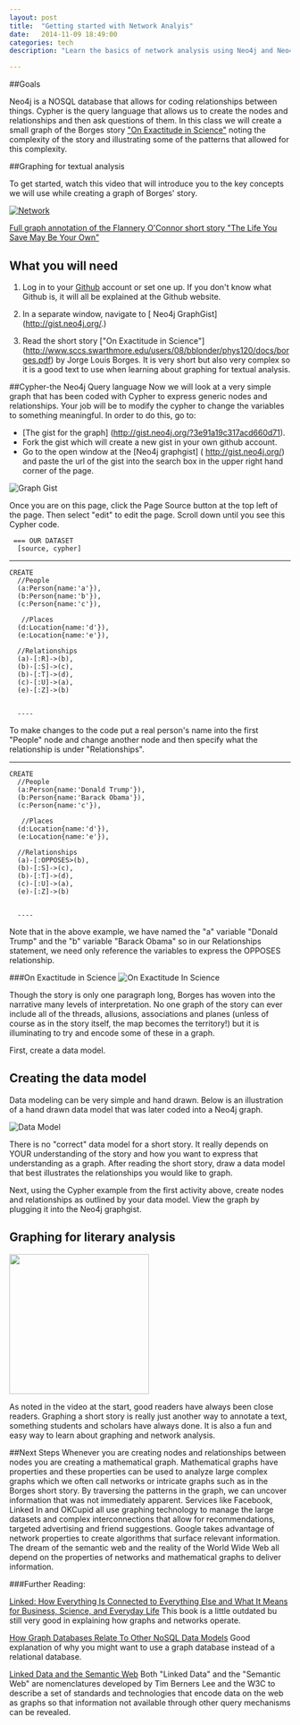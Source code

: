 ```yaml
---
layout: post
title:  "Getting started with Network Analyis"
date:   2014-11-09 18:49:00
categories: tech
description: "Learn the basics of network analysis using Neo4j and Neo4j graphgists.  By the end of the session you will know the basics of graphing and network analysis and be able to create your own graphs."

---
```


##Goals

Neo4j is a NOSQL database that allows for coding relationships between things. Cypher is the query language that allows us to create the nodes and relationships and then ask questions of them. In this class we will create a small graph of the Borges story ["On Exactitude in Science"](http://www.sccs.swarthmore.edu/users/08/bblonder/phys120/docs/borges.pdf) noting the complexity of the story and illustrating some of the patterns that allowed for this complexity.

##Graphing for textual analysis

To get started, watch this video that will introduce you to the key concepts we will use while creating a graph of Borges' story. 

[![Network](http://img.youtube.com/vi/Zgkmbk-Qf_4/0.jpg)](http://www.youtube.com/watch?v=Zgkmbk-Qf_4)

[Full graph annotation  of the Flannery O'Connor short story "The Life You Save May Be Your Own"](http://gist.neo4j.org/?3775cf12f473866affcf)


## What you will need 

1) Log in to your [Github](https://github.com/) account or set one up. If you don't know what Github is, it will all be explained at the Github website.

2) In a separate window, navigate to [ Neo4j GraphGist] (http://gist.neo4j.org/.)

3) Read the short story ["On Exactitude in Science"] (http://www.sccs.swarthmore.edu/users/08/bblonder/phys120/docs/borges.pdf) by Jorge Louis Borges. It is very short but also very complex so it is a good text to use when learning about graphing for textual analysis. 


##Cypher-the Neo4j Query language
Now we will look at a very simple graph that has been coded with Cypher to express generic nodes and relationships. Your job will be to modify the cypher to change the variables to something meaningful. In order to do this, go to:

* [The gist for the graph] (http://gist.neo4j.org/?3e91a19c317acd660d71).
* Fork the gist which will create a new gist in your own github account.
* Go to the open window at the [Neo4j graphgist] ( http://gist.neo4j.org/) and paste the url of the gist into the search box in the upper right hand corner of the page.

![Graph Gist](http://www.library.vanderbilt.edu/webimages/graphs/url.png)


Once you are on this page, click  the Page Source button at the top left of the page. Then select "edit" to  edit the page.  Scroll down until you see this Cypher code.

     === OUR DATASET
      [source, cypher] 
   ----
    CREATE
      //People
      (a:Person{name:'a'}),
      (b:Person{name:'b'}),
      (c:Person{name:'c'}),
      
       //Places
      (d:Location{name:'d'}),
      (e:Location{name:'e'}),
      
      //Relationships
      (a)-[:R]->(b),
      (b)-[:S]->(c),
      (b)-[:T]->(d),
      (c)-[:U]->(a),
      (e)-[:Z]->(b)


      ----

To make changes to the code put a real person's name into the first "People" node and change another node and then specify what the relationship is under "Relationships".

   ----
    CREATE
      //People
      (a:Person{name:'Donald Trump'}),
      (b:Person{name:'Barack Obama'}),
      (c:Person{name:'c'}),
      
       //Places
      (d:Location{name:'d'}),
      (e:Location{name:'e'}),
      
      //Relationships
      (a)-[:OPPOSES>(b),
      (b)-[:S]->(c),
      (b)-[:T]->(d),
      (c)-[:U]->(a),
      (e)-[:Z]->(b)


      ----

Note that in the above example, we have named the "a" variable "Donald Trump" and the "b" variable "Barack Obama" so in our Relationships statement, we need only reference the variables to express the OPPOSES relationship. 


###On Exactitude in Science
![On Exactitude In Science](http://www.baunetz.de/img/9/7/3/8/5/3/086b2181c747f019.jpg)


Though the story is only one paragraph long, Borges has woven into the narrative many levels of interpretation. No one graph of the story can ever include all of the threads, allusions, associations and planes (unless of course as in the story itself, the map becomes the territory!) but it is illuminating to try and encode some of these in a graph.

First, create a data model. 

## Creating the data model

Data modeling can be very simple and hand drawn. Below is an illustration of a hand drawn data model that was later coded into a Neo4j graph. 

![Data Model](http://www.library.vanderbilt.edu/webimages/graphs/graph.png)


There is no "correct" data model for a short story. It really depends on YOUR understanding of the story and how you want to express that understanding as a graph. After reading the short story, draw a data model that best illustrates the relationships you would like to graph. 

Next, using the Cypher example from the first activity above, create nodes and relationships as outlined by your data model. View the graph by plugging it into the Neo4j graphgist.  

## Graphing for literary analysis

<img src="http://lbhs.yourcharlotteschools.net/documents/Study%20skills/Notetaking%20Templates/Linguistic%20graphic%20organizers/sample%20poetry%20annotation.jpg" width="250">

As noted in the video at the start, good readers have always been close readers. Graphing a short story is  really just another way to annotate a text, something students and scholars have always done. It is also a fun and easy way to learn about graphing and network analysis. 

##Next Steps
Whenever you are creating nodes and relationships between nodes you are creating a mathematical graph. Mathematical graphs have properties and these properties can be used to analyze large complex graphs which we often call networks or intricate graphs such as in the Borges short story. By traversing the patterns in the graph, we can uncover information that was not immediately apparent. Services like Facebook, Linked In and OKCupid all use graphing technology to manage the large datasets and complex interconnections that allow for recommendations, targeted advertising and friend suggestions. Google takes advantage of network properties to create algorithms that surface relevant information. The dream of the semantic web and the reality of the World Wide Web all depend on the properties of networks and mathematical graphs to deliver information. 

###Further Reading:

[Linked: How Everything Is Connected to Everything Else and What It Means for Business, Science, and Everyday Life](http://www.amazon.com/Linked-Everything-Connected-Business-Everyday/dp/0452284392)
This book is a little outdated bu still very good in explaining how graphs and networks operate. 

[How Graph Databases Relate To Other NoSQL Data Models](http://neo4j.com/developer/graph-db-vs-nosql/)
Good explanation of why you might want to use a graph database instead of a relational database.

[Linked Data and the Semantic Web](http://www.w3.org/standards/semanticweb/data) 
Both "Linked Data" and the "Semantic Web" are nomenclatures developed by Tim Berners Lee and the W3C to describe a set of standards and technologies that encode data on the web as graphs so that information not available through other query mechanisms can be revealed.

